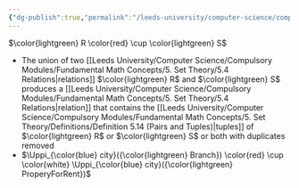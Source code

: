```yaml
---
{"dg-publish":true,"permalink":"/leeds-university/computer-science/compulsory-modules/databases/relational-data-model/relational-algebra/union/"}
---
```


$\color{lightgreen} R \color{red} \cup \color{lightgreen} S$
- The union of two [[Leeds University/Computer Science/Compulsory Modules/Fundamental Math Concepts/5. Set Theory/5.4 Relations\|relations]] $\color{lightgreen} R$ and $\color{lightgreen}  S$ produces a [[Leeds University/Computer Science/Compulsory Modules/Fundamental Math Concepts/5. Set Theory/5.4 Relations\|relation]] that contains the [[Leeds University/Computer Science/Compulsory Modules/Fundamental Math Concepts/5. Set Theory/Definitions/Definition 5.14 (Pairs and Tuples)\|tuples]] of $\color{lightgreen} R$ or $\color{lightgreen}  S$ or both with duplicates removed
- $\Uppi_{\color{blue} city}({\color{lightgreen} Branch}) \color{red} \cup \color{white} \Uppi_{\color{blue} city}({\color{lightgreen} ProperyForRent})$
